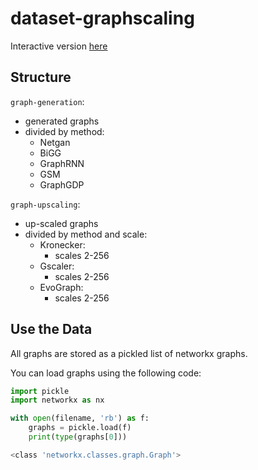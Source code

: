# dataset-graphscaling

Interactive version [here](https://tgnn-test.github.io/)

## Structure
`graph-generation`:
* generated graphs
* divided by method:
  * Netgan
  * BiGG
  * GraphRNN
  * GSM
  * GraphGDP

`graph-upscaling`:
* up-scaled graphs
* divided by method and scale:
  * Kronecker:
    * scales 2-256
  * Gscaler:
    * scales 2-256
  * EvoGraph:
    * scales 2-256

## Use the Data

All graphs are stored as a pickled list of networkx graphs.

You can load graphs using the following code:

```python
import pickle
import networkx as nx

with open(filename, 'rb') as f:
    graphs = pickle.load(f)
    print(type(graphs[0]))
```

```bash
<class 'networkx.classes.graph.Graph'>
```
